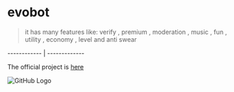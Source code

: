 # evobot

> it has many features like:
> verify ,
> premium ,
> moderation ,
> music ,
> fun ,
> utility ,
> economy ,
> level and
> anti swear

------------ | -------------

The official project is [here](https://dashboard.evobot.repl.co)

![GitHub Logo](/images/logo.png)

